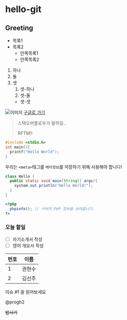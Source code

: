 # hello-git
## Greeting

* 목록1
* 목록2
  * 안쪽목록1
  * 안쪽목록2
  
1. 하나
1. 둘
1. 셋
   1. 셋-하나
   2. 셋-둘
   * 셋-셋
  
![이미지](https://www.google.com/images/branding/googlelogo/2x/googlelogo_color_272x92dp.png)
[구글로 가기](https://www.google.com/)

> 스텍오버플로우가 말하길..
>
> RFTM!!

```c
#include <stdio.h>
int main(){
  printf("Hello World");
}
```

우리는 `<meta>`태그를 `메타정보`를 저장하기 위해 사용해야 합니다!
```java
class Hello {
  public static void main(String[] args){
    system.out.println("Hello World!");
  }
}
```

```php
<?php
  phpinfo(); // 서버의 PHP 정보를 보여줍니다.
?>
```

### 오늘 할일
- [ ] 자기소개서 작성
- [ ] 영어 개요서 작성

| 번호 | 이름 |
| ---- | ----|
| 1 | 권현수 |
| 2 | 김선주 |

이슈 #1 을 읽어보세요

@progh2

~~밥사기~~
